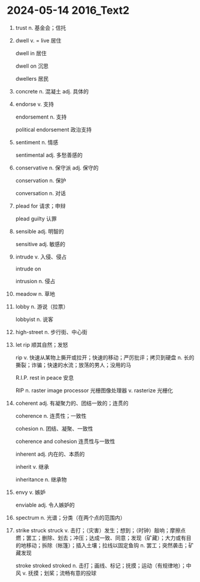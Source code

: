 # 2024-05-14 2016_Text2

1. trust n. 基金会；信托

2. dwell v. = live 居住

   dwell in 居住

   dwell on 沉思

   dwellers 居民

3. concrete n. 混凝土 adj. 具体的

4. endorse v. 支持

   endorsement n. 支持

   political endorsement 政治支持

5. sentiment n. 情感

   sentimental adj. 多愁善感的

6. conservative n. 保守派 adj. 保守的

   conservation n. 保护

   conversation n. 对话

7. plead for 请求；申辩

   plead guilty 认罪

8. sensible adj. 明智的

   sensitive adj. 敏感的

9. intrude v. 入侵、侵占

   intrude on

   intrusion n. 侵占

10. meadow n. 草地

11. lobby n. 游说（拉票）

    lobbyist n. 说客

12. high-street n. 步行街、中心街

13. let rip 顺其自然；发怒

    rip v. 快速从某物上撕开或拉开；快速的移动；严厉批评；拷贝到硬盘 n. 长的撕裂；诈骗；快速的水流；放荡的男人；没用的马

    R.I.P. rest in peace 安息

    RIP n. raster image processor 光栅图像处理器 v. rasterize 光栅化

14. coherent adj. 有凝聚力的、团结一致的；连贯的

    coherence n. 连贯性；一致性

    cohesion n. 团结、凝聚、一致性

    coherence and cohesion 连贯性与一致性

    inherent adj. 内在的、本质的

    inherit v. 继承

    inheritance n. 继承物

15. envy v. 嫉妒

    enviable adj. 令人嫉妒的

16. spectrum n. 光谱；分类（在两个点的范围内）

17. strike struck struck v. 击打；（灾害）发生；想到；（时钟）敲响；摩擦点燃；罢工；删除、划去；冲压；达成一致、同意；发现（矿藏）；大力或有目的地移动；拆除（帐篷）；插入土壤；拉线以固定鱼钩 n. 罢工；突然袭击；矿藏发现

    stroke stroked stroked n. 击打；画线、标记；抚摸；运动（有规律地）；中风 v. 抚摸；划桨；流畅有意的投球
